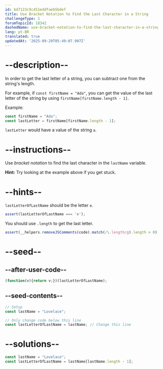 ```yaml
---
id: bd7123c9c451eddfaeb5bdef
title: Use Bracket Notation to Find the Last Character in a String
challengeType: 1
forumTopicId: 18342
dashedName: use-bracket-notation-to-find-the-last-character-in-a-string
lang: pt-BR
translated: true
updatedAt: '2025-09-29T05:49:07.907Z'
---
```


# --description--

In order to get the last letter of a string, you can subtract one from the string's length.

For example, if `const firstName = "Ada"`, you can get the value of the last letter of the string by using `firstName[firstName.length - 1]`.

Example:

```js
const firstName = "Ada";
const lastLetter = firstName[firstName.length - 1];
```

`lastLetter` would have a value of the string `a`.

# --instructions--

Use <dfn>bracket notation</dfn> to find the last character in the `lastName` variable.

**Hint:** Try looking at the example above if you get stuck.

# --hints--

`lastLetterOfLastName` should be the letter `e`.

```js
assert(lastLetterOfLastName === 'e');
```

You should use `.length` to get the last letter.

```js
assert(__helpers.removeJSComments(code).match(/\.length/g).length > 0);
```

# --seed--

## --after-user-code--

```js
(function(v){return v;})(lastLetterOfLastName);
```

## --seed-contents--

```js
// Setup
const lastName = "Lovelace";

// Only change code below this line
const lastLetterOfLastName = lastName; // Change this line
```

# --solutions--

```js
const lastName = "Lovelace";
const lastLetterOfLastName = lastName[lastName.length - 1];
```
